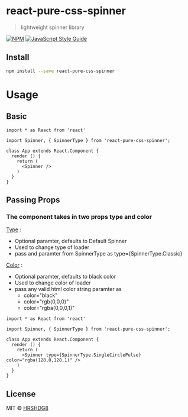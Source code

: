 # react-pure-css-spinner

> lightweight spinner library

[![NPM](https://img.shields.io/npm/v/react-pure-css-spinner.svg)](https://www.npmjs.com/package/react-pure-css-spinner) [![JavaScript Style Guide](https://img.shields.io/badge/code_style-standard-brightgreen.svg)](https://standardjs.com)

## Install

```bash
npm install --save react-pure-css-spinner
```

# Usage

## Basic
```tsx
import * as React from 'react'

import Spinner, { SpinnerType } from 'react-pure-css-spinner';

class App extends React.Component {
  render () {
    return (
      <Spinner />
    )
  }
}
```
## Passing Props
<h3>The component takes in two props type and color</h3>
<u>Type</u> :<ul>
<li> Optional paramter, defaults to Default Spinner
<li> Used to change type of loader
<li> pass and paramter from SpinnerType as type={SpinnerType.Classic}
</ul>

<u>Color</u> :
<ul>
<li> Optional paramter, defaults to black color
<li> Used to change color of loader
<li> pass any valid html color string paramter as <ul>
<li>color="black"
<li> color="rgb(0,0,0)"
<li> color="rgba(0,0,0,1)"
</ul>
</ul>

```tsx
import * as React from 'react'

import Spinner, { SpinnerType } from 'react-pure-css-spinner';

class App extends React.Component {
  render () {
    return (
      <Spinner type={SpinnerType.SingleCirclePulse} color="rgba(128,0,128,1)" />
    )
  }
}
```

## License

MIT © [HRSHDG8](https://github.com/HRSHDG8)
